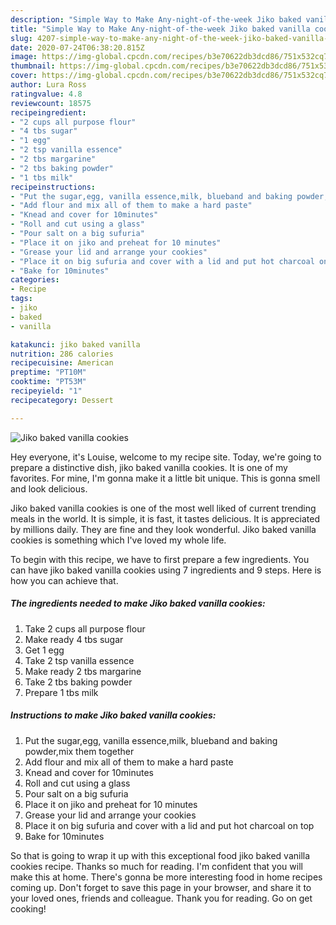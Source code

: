 ```yaml
---
description: "Simple Way to Make Any-night-of-the-week Jiko baked vanilla cookies"
title: "Simple Way to Make Any-night-of-the-week Jiko baked vanilla cookies"
slug: 4207-simple-way-to-make-any-night-of-the-week-jiko-baked-vanilla-cookies
date: 2020-07-24T06:38:20.815Z
image: https://img-global.cpcdn.com/recipes/b3e70622db3dcd86/751x532cq70/jiko-baked-vanilla-cookies-recipe-main-photo.jpg
thumbnail: https://img-global.cpcdn.com/recipes/b3e70622db3dcd86/751x532cq70/jiko-baked-vanilla-cookies-recipe-main-photo.jpg
cover: https://img-global.cpcdn.com/recipes/b3e70622db3dcd86/751x532cq70/jiko-baked-vanilla-cookies-recipe-main-photo.jpg
author: Lura Ross
ratingvalue: 4.8
reviewcount: 18575
recipeingredient:
- "2 cups all purpose flour"
- "4 tbs sugar"
- "1 egg"
- "2 tsp vanilla essence"
- "2 tbs margarine"
- "2 tbs baking powder"
- "1 tbs milk"
recipeinstructions:
- "Put the sugar,egg, vanilla essence,milk, blueband and baking powder,mix them together"
- "Add flour and mix all of them to make a hard paste"
- "Knead and cover for 10minutes"
- "Roll and cut using a glass"
- "Pour salt on a big sufuria"
- "Place it on jiko and preheat for 10 minutes"
- "Grease your lid and arrange your cookies"
- "Place it on big sufuria and cover with a lid and put hot charcoal on top"
- "Bake for 10minutes"
categories:
- Recipe
tags:
- jiko
- baked
- vanilla

katakunci: jiko baked vanilla 
nutrition: 286 calories
recipecuisine: American
preptime: "PT10M"
cooktime: "PT53M"
recipeyield: "1"
recipecategory: Dessert

---
```



![Jiko baked vanilla cookies](https://img-global.cpcdn.com/recipes/b3e70622db3dcd86/751x532cq70/jiko-baked-vanilla-cookies-recipe-main-photo.jpg)

Hey everyone, it's Louise, welcome to my recipe site. Today, we're going to prepare a distinctive dish, jiko baked vanilla cookies. It is one of my favorites. For mine, I'm gonna make it a little bit unique. This is gonna smell and look delicious.



Jiko baked vanilla cookies is one of the most well liked of current trending meals in the world. It is simple, it is fast, it tastes delicious. It is appreciated by millions daily. They are fine and they look wonderful. Jiko baked vanilla cookies is something which I've loved my whole life.


To begin with this recipe, we have to first prepare a few ingredients. You can have jiko baked vanilla cookies using 7 ingredients and 9 steps. Here is how you can achieve that.

<!--inarticleads1-->

##### The ingredients needed to make Jiko baked vanilla cookies:

1. Take 2 cups all purpose flour
1. Make ready 4 tbs sugar
1. Get 1 egg
1. Take 2 tsp vanilla essence
1. Make ready 2 tbs margarine
1. Take 2 tbs baking powder
1. Prepare 1 tbs milk




<!--inarticleads2-->

##### Instructions to make Jiko baked vanilla cookies:

1. Put the sugar,egg, vanilla essence,milk, blueband and baking powder,mix them together
1. Add flour and mix all of them to make a hard paste
1. Knead and cover for 10minutes
1. Roll and cut using a glass
1. Pour salt on a big sufuria
1. Place it on jiko and preheat for 10 minutes
1. Grease your lid and arrange your cookies
1. Place it on big sufuria and cover with a lid and put hot charcoal on top
1. Bake for 10minutes




So that is going to wrap it up with this exceptional food jiko baked vanilla cookies recipe. Thanks so much for reading. I'm confident that you will make this at home. There's gonna be more interesting food in home recipes coming up. Don't forget to save this page in your browser, and share it to your loved ones, friends and colleague. Thank you for reading. Go on get cooking!
